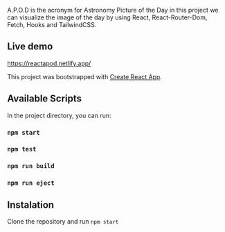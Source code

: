 A.P.O.D is the acronym for Astronomy Picture of the Day in this project we can visualize the image of the day by using React, React-Router-Dom, Fetch, Hooks and TailwindCSS.

## Live demo
https://reactapod.netlify.app/


This project was bootstrapped with [Create React App](https://github.com/facebook/create-react-app).

## Available Scripts

In the project directory, you can run:

### `npm start`
### `npm test`
### `npm run build`
### `npm run eject`


## Instalation

Clone the repository and run `npm start`
